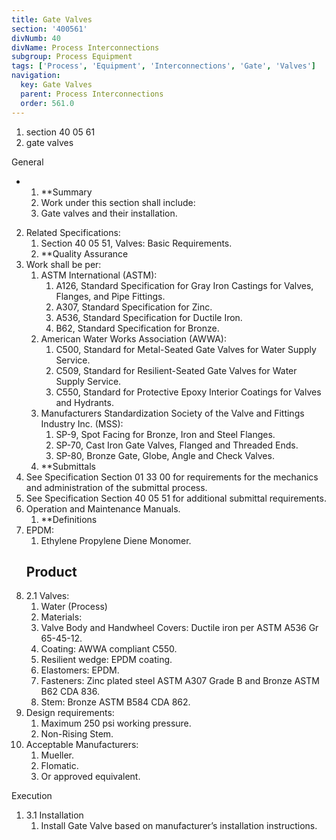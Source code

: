 ```yaml
---
title: Gate Valves
section: '400561'
divNumb: 40
divName: Process Interconnections
subgroup: Process Equipment
tags: ['Process', 'Equipment', 'Interconnections', 'Gate', 'Valves']
navigation:
  key: Gate Valves
  parent: Process Interconnections
  order: 561.0
---
```


   1. section 40 05 61
   1. gate valves

General

* 
	1. **Summary
   1. Work under this section shall include:
	1. Gate valves and their installation.
2. Related Specifications:
	1. Section 40 05 51, Valves: Basic Requirements.
	2. **Quality Assurance
3. Work shall be per:
	1. ASTM International (ASTM):
		1. A126, Standard Specification for Gray Iron Castings for Valves, Flanges, and Pipe Fittings.
		2. A307, Standard Specification for Zinc.
		3. A536, Standard Specification for Ductile Iron.
		4. B62, Standard Specification for Bronze.
	2. American Water Works Association (AWWA):
		1. C500, Standard for Metal-Seated Gate Valves for Water Supply Service.
		2. C509, Standard for Resilient-Seated Gate Valves for Water Supply Service.
		3. C550, Standard for Protective Epoxy Interior Coatings for Valves and Hydrants.
	3. Manufacturers Standardization Society of the Valve and Fittings Industry Inc. (MSS):
		1. SP-9, Spot Facing for Bronze, Iron and Steel Flanges.
		2. SP-70, Cast Iron Gate Valves, Flanged and Threaded Ends.
		3. SP-80, Bronze Gate, Globe, Angle and Check Valves.
	4. **Submittals
4. See Specification Section 01 33 00 for requirements for the mechanics and administration of the submittal process.
5. See Specification Section 40 05 51 for additional submittal requirements.
6. Operation and Maintenance Manuals. 
	1. **Definitions
7. EPDM:
      1. Ethylene Propylene Diene Monomer. 
   ## Product
1. 2.1 Valves:
      1. Water (Process)
   1. Materials:
	1. Valve Body and Handwheel Covers: Ductile iron per ASTM A536 Gr 65-45-12.
	2. Coating: AWWA compliant C550.
	3. Resilient wedge: EPDM coating.
	4. Elastomers: EPDM.
	5. Fasteners: Zinc plated steel ASTM A307 Grade B and Bronze ASTM B62 CDA 836. 
	6. Stem: Bronze ASTM B584 CDA 862.
2. Design requirements:
	1. Maximum 250 psi working pressure.
	2. Non-Rising Stem.
3. Acceptable Manufacturers:
	1. Mueller.
	2. Flomatic.
	3. Or approved equivalent.

Execution
1. 3.1 Installation
   1. Install Gate Valve based on manufacturer’s installation instructions. 

